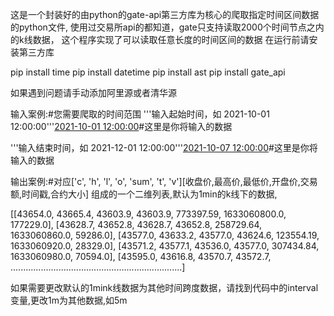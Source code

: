这是一个封装好的由python的gate-api第三方库为核心的爬取指定时间区间数据的python文件,
使用过交易所api的都知道，gate只支持读取2000个时间节点之内的k线数据，
这个程序实现了可以读取任意长度的时间区间的数据
在运行前请安装第三方库

pip install time
pip install datetime
pip install ast
pip install gate_api

如果遇到问题请手动添加阿里源或者清华源

输入案例:#您需要爬取的时间范围
'''输入起始时间，如             2021-10-01 12:00:00'''<u>2021-10-01 12:00:00</u>#这里是你将输入的数据

'''输入结束时间，如           2021-12-01 12:00:00'''<u>2021-10-07 12:00:00</u>#这里是你将输入的数据

输出案例:#对应['c', 'h', 'l', 'o', 'sum', 't', 'v'][收盘价,最高价,最低价,开盘价,交易额,时间戳,合约大小]
组成的一个二维列表,默认为1min的k线下的数据,


[[43654.0, 43665.4, 43603.9, 43603.9, 773397.59, 1633060800.0, 177229.0], [43628.7, 43652.8, 43628.7, 43652.8, 258729.64, 1633060860.0, 59286.0], [43577.0, 43633.2, 43577.0, 43624.6, 123554.19, 1633060920.0, 28329.0], [43571.2, 43577.1, 43536.0, 43577.0, 307434.84, 1633060980.0, 70594.0], [43595.0, 43616.8, 43570.7, 43572.7, ....................................................................]



如果需要更改默认的1mink线数据为其他时间跨度数据，请找到代码中的interval变量,更改1m为其他数据,如5m

